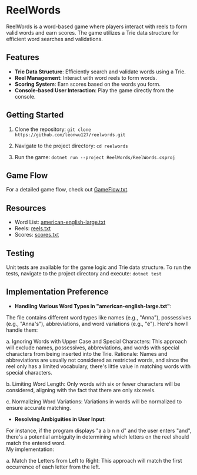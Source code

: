 # ReelWords

ReelWords is a word-based game where players interact with reels to form valid words and earn scores. The game utilizes a Trie data structure for efficient word searches and validations.

## Features

- **Trie Data Structure**: Efficiently search and validate words using a Trie.
- **Reel Management**: Interact with word reels to form words.
- **Scoring System**: Earn scores based on the words you form.
- **Console-based User Interaction**: Play the game directly from the console.

## Getting Started

1. Clone the repository:
`git clone https://github.com/leonwu127/reelwords.git`

2. Navigate to the project directory:
`cd reelwords`

3. Run the game:
`dotnet run --project ReelWords/ReelWords.csproj`

## Game Flow

For a detailed game flow, check out [GameFlow.txt](https://github.com/leonwu127/reelwords/blob/master/ReelWords/GameFlow.txt).

## Resources

- Word List: [american-english-large.txt](https://github.com/leonwu127/reelwords/blob/master/ReelWords/Resources/american-english-large.txt)
- Reels: [reels.txt](https://github.com/leonwu127/reelwords/blob/master/ReelWords/Resources/reels.txt)
- Scores: [scores.txt](https://github.com/leonwu127/reelwords/blob/master/ReelWords/Resources/scores.txt)

## Testing

Unit tests are available for the game logic and Trie data structure. To run the tests, navigate to the project directory and execute:
`dotnet test`

## Implementation Preference

- **Handling Various Word Types in "american-english-large.txt"**:

The file contains different word types like names (e.g., "Anna"), possessives (e.g., "Anna's"), abbreviations, and word variations (e.g., "é"). 
Here's how I handle them:

a. Ignoring Words with Upper Case and Special Characters: This approach will exclude names, possessives, abbreviations, and words with special characters from being inserted into the Trie. Rationale: Names and abbreviations are usually not considered as restricted words, and since the reel only has a limited vocabulary, there's little value in matching words with special characters.

b. Limiting Word Length: Only words with six or fewer characters will be considered, aligning with the fact that there are only six reels. 

c. Normalizing Word Variations: Variations in words will be normalized to ensure accurate matching. 

- **Resolving Ambiguities in User Input**:

For instance, if the program displays "a a b n n d" and the user enters "and", there's a potential ambiguity in determining which letters on the reel should match the entered word.  
My implementation:

a. Match the Letters from Left to Right: This approach will match the first occurrence of each letter from the left. 
